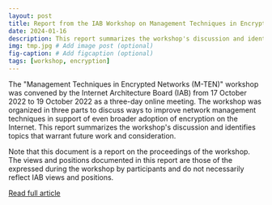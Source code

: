 ```yaml
---
layout: post
title: Report from the IAB Workshop on Management Techniques in Encrypted Networks (M-TEN) 
date: 2024-01-16 
description: This report summarizes the workshop's discussion and identifies topics that warrant future work and consideration.
img: tmp.jpg # Add image post (optional)
fig-caption: # Add figcaption (optional)
tags: [workshop, encryption]
---
```

   The "Management Techniques in Encrypted Networks (M-TEN)" workshop
   was convened by the Internet Architecture Board (IAB) from 17 October
   2022 to 19 October 2022 as a three-day online meeting.  The workshop
   was organized in three parts to discuss ways to improve network
   management techniques in support of even broader adoption of
   encryption on the Internet.  This report summarizes the workshop's
   discussion and identifies topics that warrant future work and
   consideration.

   Note that this document is a report on the proceedings of the
   workshop.  The views and positions documented in this report are
   those of the expressed during the workshop by participants and do not
   necessarily reflect IAB views and positions.
   
[Read full article](https://datatracker.ietf.org/doc/rfc9490/)
